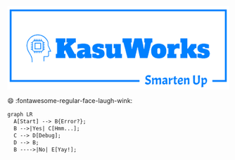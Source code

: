 # 
 <img src="assets/images/KasuWorks.png" alt="KasuWorks">

:smile:
:fontawesome-regular-face-laugh-wink:

``` mermaid
graph LR
  A[Start] --> B{Error?};
  B -->|Yes| C[Hmm...];
  C --> D[Debug];
  D --> B;
  B ---->|No| E[Yay!];
```


